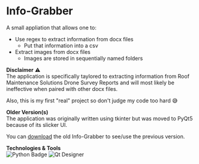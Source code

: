# **Info-Grabber**
A small appliation that allows one to:
* Use regex to extract information from docx files
  * Put that information into a csv
* Extract images from docx files 
  * Images are stored in sequentially named folders


**Disclaimer** ⚠️<br>
The application is specifically taylored to extracting information from Roof Maintenance Solutions Drone Survey Reports and will most likely be ineffective when paired with other docx files.

Also, this is my first "real" project so don't judge my code too hard 😅

**Older Version(s)** <br>
The application was originally written using tkinter but was moved to PyQt5 because of its slicker UI. 

You can [download](https://github.com/GAchuzia/Info-Grabber/blob/master/old_info-grabber.exe) the old Info-Grabber to see/use the previous version.



**Technologies & Tools** <br>
![Python Badge](https://img.shields.io/badge/Python-FFD43B?style=for-the-badge&logo=python&logoColor=blue)
![Qt Designer](https://img.shields.io/badge/Qt-41CD52?style=for-the-badge&logo=qt&logoColor=white)
